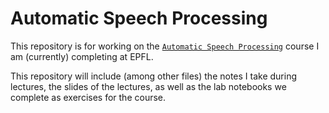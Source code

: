 # Automatic Speech Processing

This repository is for working on the [`Automatic Speech Processing`](https://edu.epfl.ch/coursebook/en/automatic-speech-processing-EE-554) course I am (currently) completing at EPFL.

This repository will include (among other files) the notes I take during lectures, the slides of the lectures, as well as the lab notebooks we complete as exercises for the course.